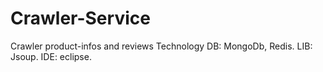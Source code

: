 # Crawler-Service
Crawler product-infos and reviews
Technology 
  DB: MongoDb, Redis.
  LIB: Jsoup.
  IDE: eclipse.
 
